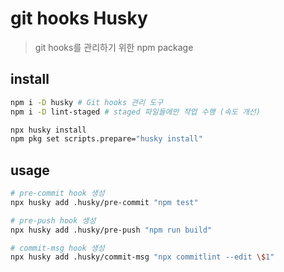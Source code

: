 # git hooks Husky

> git hooks를 관리하기 위한 npm package

## install

```sh
npm i -D husky # Git hooks 관리 도구
npm i -D lint-staged # staged 파일들에만 작업 수행 (속도 개선)

npx husky install
npm pkg set scripts.prepare="husky install"
```

## usage

```sh
# pre-commit hook 생성
npx husky add .husky/pre-commit "npm test"

# pre-push hook 생성
npx husky add .husky/pre-push "npm run build"

# commit-msg hook 생성
npx husky add .husky/commit-msg "npx commitlint --edit \$1"
```

